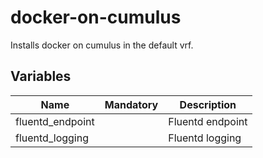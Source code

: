 # docker-on-cumulus
Installs docker on cumulus in the default vrf.

## Variables

| Name                            | Mandatory | Description                         |
| ------------------------------- | --------- | ----------------------------------- |
| fluentd_endpoint                |           | Fluentd endpoint                    |
| fluentd_logging                 |           | Fluentd logging                     |
